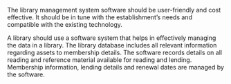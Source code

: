 The library management system software should be user-friendly and cost effective. It should be in tune with the establishment’s needs and compatible with the existing technology.

A library should use a software system that helps in effectively managing the data in a library. The library database includes all relevant information regarding assets to membership details. The software records details on all reading and reference material available for reading and lending. Membership information, lending details and renewal dates are managed by the software.
